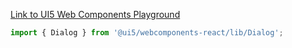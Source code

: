 [Link to UI5 Web Components Playground](https://sap.github.io/ui5-webcomponents/playground/components/Dialog/)

```jsx
import { Dialog } from '@ui5/webcomponents-react/lib/Dialog';
```